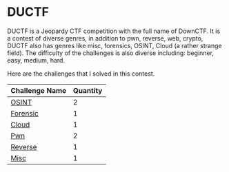 # DUCTF

DUCTF is a Jeopardy CTF competition with the full name of DownCTF. It is a contest of diverse genres, in addition to pwn, reverse, web, crypto, DUCTF also has genres like misc, 
forensics, OSINT, Cloud (a rather strange field). The difficulty of the challenges is also diverse including: beginner, easy, medium, hard.

Here are the challenges that I solved in this contest.

| Challenge Name | Quantity | 
|--------------|-------|
| [OSINT](https://github.com/wanki901/Writeups-CTF/tree/main/DUCCTF/OSINT) | 2 | 
| [Forensic](https://github.com/wanki901/Writeups-CTF/tree/main/DUCCTF/Forensics) | 1 |
| [Cloud](https://github.com/wanki901/Writeups-CTF/blob/main/DUCCTF/Cloud/Cloud.md) | 1 | 
| [Pwn](https://github.com/wanki901/Writeups-CTF/tree/main/DUCCTF/pwn/Pwn.md) | 2 |
| [Reverse](https://github.com/wanki901/Writeups-CTF/tree/main/DUCCTF/Reverse) | 1 |
| [Misc](https://github.com/wanki901/Writeups-CTF/tree/main/DUCCTF/Misc) | 1 |
